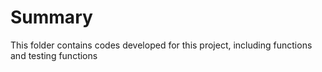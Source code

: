 # Summary

This folder contains codes developed for this project, including functions and testing functions

